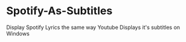 # Spotify-As-Subtitles
Display Spotify Lyrics the same way Youtube Displays it's subtitles on Windows
